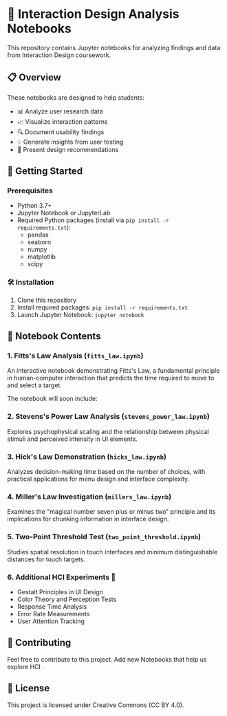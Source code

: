 # 🔬 Interaction Design Analysis Notebooks

This repository contains Jupyter notebooks for analyzing findings and data from Interaction Design coursework.

## 📋 Overview

These notebooks are designed to help students:
- 📊 Analyze user research data
- 📈 Visualize interaction patterns
- 🔍 Document usability findings
- 💡 Generate insights from user testing
- 📝 Present design recommendations

## 🚀 Getting Started

### Prerequisites
- Python 3.7+
- Jupyter Notebook or JupyterLab
- Required Python packages (install via `pip install -r requirements.txt`):
  - pandas
  - seaborn
  - numpy
  - matplotlib
  - scipy

### 🛠️ Installation
1. Clone this repository
2. Install required packages: `pip install -r requirements.txt`
3. Launch Jupyter Notebook: `jupyter notebook`

## 📓 Notebook Contents

### 1. Fitts's Law Analysis (`fitts_law.ipynb`)
An interactive notebook demonstrating Fitts's Law, a fundamental principle in human-computer interaction that predicts the time required to move to and select a target.

The notebook will soon include:

### 2. Stevens's Power Law Analysis (`stevens_power_law.ipynb`)
Explores psychophysical scaling and the relationship between physical stimuli and perceived intensity in UI elements.

### 3. Hick's Law Demonstration (`hicks_law.ipynb`) 
Analyzes decision-making time based on the number of choices, with practical applications for menu design and interface complexity.

### 4. Miller's Law Investigation (`millers_law.ipynb`)
Examines the "magical number seven plus or minus two" principle and its implications for chunking information in interface design.

### 5. Two-Point Threshold Test (`two_point_threshold.ipynb`)
Studies spatial resolution in touch interfaces and minimum distinguishable distances for touch targets.

### 6. Additional HCI Experiments 🧪
- Gestalt Principles in UI Design
- Color Theory and Perception Tests
- Response Time Analysis
- Error Rate Measurements
- User Attention Tracking

## 🤝 Contributing

Feel free to contribute to this project. Add new Notebooks that help us explore HCI .

## 📄 License

This project is licensed under Creative Commons (CC BY 4.0).

